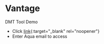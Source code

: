 # Vantage

DMT Tool Demo
- Click [link](https://www.epicor.com/en-us/virtual-tours/dmt-demo-ens/dmt%20demo%20content/){:target="_blank" rel="noopener"}
- Enter Aqua email to access
